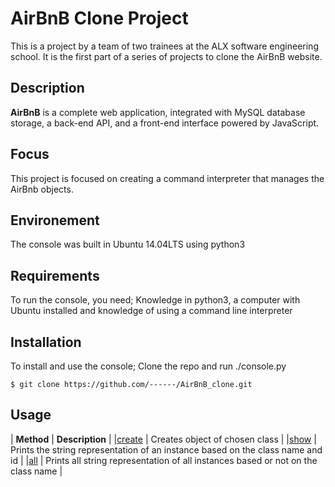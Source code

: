 # AirBnB Clone Project
This is a project by a team of two trainees at the ALX software engineering school. It is the first part of a series of projects to clone the AirBnB website.

## Description
**AirBnB** is a complete web application, integrated with MySQL database storage, a back-end API, and a front-end interface powered by JavaScript.

## Focus
This project is focused on creating a command interpreter that manages the AirBnb objects.

## Environement
The console was built in Ubuntu 14.04LTS using python3

## Requirements
To run the console, you need; Knowledge in python3, a computer with Ubuntu installed and knowledge of using a command line interpreter

## Installation
To install and use the console; Clone the repo and run ./console.py
```
$ git clone https://github.com/------/AirBnB_clone.git
```
## Usage

|   **Method**   |   **Description**   |
|[create](./console.py) | Creates object of chosen class |
|[show](./console.py) | Prints the string representation of an instance based on the class name and id |
|[all](./console.py) | Prints all string representation of all instances based or not on the class name |

